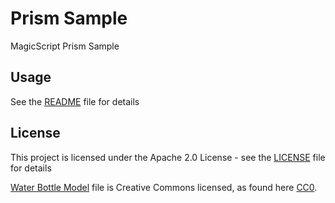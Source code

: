 # Prism Sample

MagicScript Prism Sample

## Usage

See the [README](../README.md) file for details

## License

This project is licensed under the Apache 2.0 License - see the [LICENSE](../LICENSE) file for details

[Water Bottle Model](https://github.com/KhronosGroup/glTF-Sample-Models/tree/master/2.0/WaterBottle) file is Creative Commons licensed, as found here [CC0](http://creativecommons.org/publicdomain/zero/1.0/).
